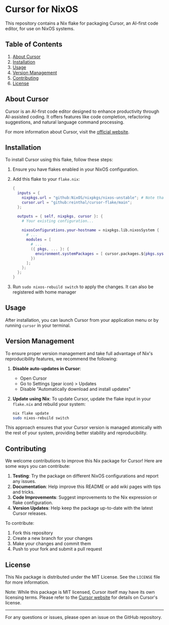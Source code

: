 # Cursor for NixOS

This repository contains a Nix flake for packaging Cursor, an AI-first code editor, for use on NixOS systems.

## Table of Contents

1. [About Cursor](#about-cursor)
2. [Installation](#installation)
3. [Usage](#usage)
4. [Version Management](#version-management)
5. [Contributing](#contributing)
6. [License](#license)

## About Cursor

Cursor is an AI-first code editor designed to enhance productivity through AI-assisted coding. It offers features like code completion, refactoring suggestions, and natural language command processing.

For more information about Cursor, visit the [official website](https://cursor.sh/).

## Installation

To install Cursor using this flake, follow these steps:

1. Ensure you have flakes enabled in your NixOS configuration.

2. Add this flake to your `flake.nix`:

   ```nix
   {
     inputs = {
       nixpkgs.url = "github:NixOS/nixpkgs/nixos-unstable"; # Note that nixos unstable channel is required
       cursor.url = "github:reinthal/cursor-flake/main";
     };

     outputs = { self, nixpkgs, cursor }: {
       # Your existing configuration...
       
       nixosConfigurations.your-hostname = nixpkgs.lib.nixosSystem {
         # ...
         modules = [
           # ...
           ({ pkgs, ... }: {
             environment.systemPackages = [ cursor.packages.${pkgs.system}.default ];
           })
         ];
       };
     };
   }
   ```

3. Run `sudo nixos-rebuild switch` to apply the changes. It can also be registered with home manager

## Usage

After installation, you can launch Cursor from your application menu or by running `cursor` in your terminal.

## Version Management

To ensure proper version management and take full advantage of Nix's reproducibility features, we recommend the following:

1. **Disable auto-updates in Cursor**: 
   - Open Cursor
   - Go to Settings (gear icon) > Updates
   - Disable "Automatically download and install updates"

2. **Update using Nix**:
   To update Cursor, update the flake input in your `flake.nix` and rebuild your system:

   ```sh
   nix flake update
   sudo nixos-rebuild switch
   ```

This approach ensures that your Cursor version is managed atomically with the rest of your system, providing better stability and reproducibility.

## Contributing

We welcome contributions to improve this Nix package for Cursor! Here are some ways you can contribute:

1. **Testing**: Try the package on different NixOS configurations and report any issues.
2. **Documentation**: Help improve this README or add wiki pages with tips and tricks.
3. **Code Improvements**: Suggest improvements to the Nix expression or flake configuration.
4. **Version Updates**: Help keep the package up-to-date with the latest Cursor releases.

To contribute:

1. Fork this repository
2. Create a new branch for your changes
3. Make your changes and commit them
4. Push to your fork and submit a pull request

## License

This Nix package is distributed under the MIT License. See the `LICENSE` file for more information.

Note: While this package is MIT licensed, Cursor itself may have its own licensing terms. Please refer to the [Cursor website](https://cursor.sh/) for details on Cursor's license.

---

For any questions or issues, please open an issue on the GitHub repository.
